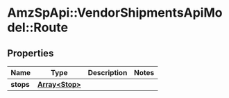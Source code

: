 # AmzSpApi::VendorShipmentsApiModel::Route

## Properties
Name | Type | Description | Notes
------------ | ------------- | ------------- | -------------
**stops** | [**Array&lt;Stop&gt;**](Stop.md) |  | 

